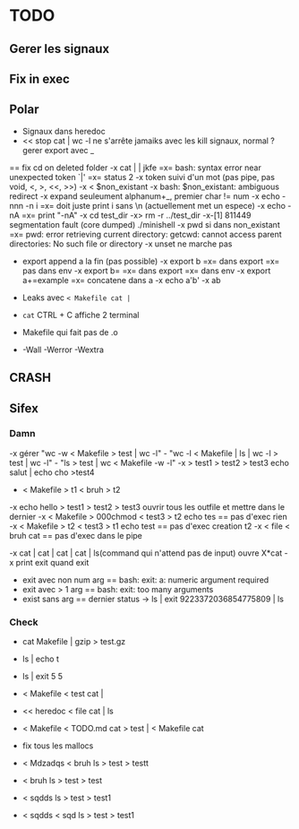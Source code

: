 # TODO

## Gerer les signaux

## Fix in exec

## Polar
- Signaux dans heredoc
- << stop cat | wc -l
ne s'arrête jamaiks avec les kill signaux, normal ?
gerer export avec _

== fix cd on deleted folder
-x cat | | jkfe
=x= bash: syntax error near unexpected token `|'
=x= status 2
-x token suivi d'un mot (pas pipe, pas void, <, >, <<, >>)
-x < $non_existant
-x bash: $non_existant: ambiguous redirect
-x expand seuleument alphanum+_, premier char != num
-x echo -nnn -n i
=x= doit juste print i sans \n (actuellement met un espece)
-x echo -nA
=x= print "-nA"
-x cd test_dir
-x> rm -r ../test_dir 
-x-[1]    811449 segmentation fault (core dumped)  ./minishell
-x pwd si dans non_existant
=x= pwd: error retrieving current directory: getcwd: cannot access parent directories: No such file or directory
-x unset ne marche pas
- export append a la fin (pas possible)
-x export b
=x= dans export
=x= pas dans env
-x export b=
=x= dans export
=x= dans env
-x export a+=example
=x= concatene dans a
-x echo a'b'
-x ab

- Leaks avec `< Makefile cat |`
- `cat` CTRL + C affiche 2 terminal
- Makefile qui fait pas de .o
- -Wall -Werror -Wextra

## CRASH

## Sifex 


### Damn
-x gérer "wc -w < Makefile > test | wc -l" - "wc -l < Makefile | ls | wc -l > test | wc -l" - "ls > test | wc < Makefile -w -l"
-x > test1 > test2 > test3 echo salut | echo cho >test4
- < Makefile > t1 < bruh > t2

-x echo hello > test1 > test2 > test3
ouvrir tous les outfile et mettre dans le dernier
-x < Makefile > 000chmod < test3 > t2 echo tes
== pas d'exec
rien
-x < Makefile > t2 < test3 > t1 echo test
== pas d'exec
creation t2
-x < file < bruh cat
== pas d'exec dans le pipe

-x cat | cat | cat | cat | ls(command qui n'attend pas de input)
ouvre X*cat
-x print exit quand exit
+ exit avec non num arg
== bash: exit: a: numeric argument required
+ exit avec > 1 arg
== bash: exit: too many arguments
+ exist sans arg
== dernier status
-> ls | exit 9223372036854775809 | ls


### Check
- cat Makefile | gzip > test.gz
- ls | echo t
- ls | exit 5 5
- < Makefile < test cat |
- << heredoc < file cat | ls

- < Makefile < TODO.md cat > test | < Makefile cat
- fix tous les mallocs


- < Mdzadqs < bruh ls > test > testt
- < bruh ls > test > test

- < sqdds ls > test > test1
- < sqdds < sqd ls > test > test1